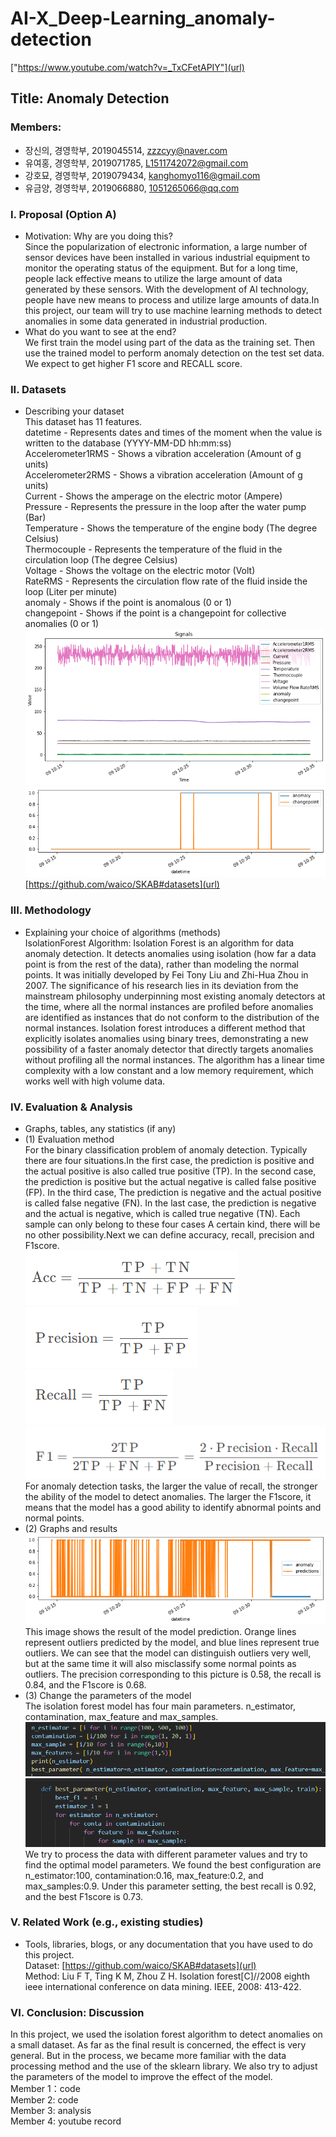 # AI-X_Deep-Learning_anomaly-detection  
["https://www.youtube.com/watch?v=_TxCFetAPIY"](url)
## Title: Anomaly Detection
### Members: 
- 장신의, 경영학부, 2019045514, zzzcyy@naver.com
- 유여홍, 경영학부, 2019071785, L1511742072@gmail.com
- 강호묘, 경영학부, 2019079434, kanghomyo116@gmail.com
- 유금양, 경영학부, 2019066880, 1051265066@qq.com
### I. Proposal (Option A) 
- Motivation: Why are you doing this?   
Since the popularization of electronic information, a large number of sensor devices have been installed in various industrial equipment to monitor the operating status of the equipment. But for a long time, people lack effective means to utilize the large amount of data generated by these sensors. With the development of AI technology, people have new means to process and utilize large amounts of data.In this project, our team will try to use machine learning methods to detect anomalies in some data generated in industrial production.
- What do you want to see at the end?  
We first train the model using part of the data as the training set. Then use the trained model to perform anomaly detection on the test set data. We expect to get higher F1 score and RECALL score.

### II. Datasets 
- Describing your dataset  
This dataset has 11 features.  
datetime - Represents dates and times of the moment when the value is written to the database (YYYY-MM-DD hh:mm:ss)  
Accelerometer1RMS - Shows a vibration acceleration (Amount of g units)  
Accelerometer2RMS - Shows a vibration acceleration (Amount of g units)  
Current - Shows the amperage on the electric motor (Ampere)  
Pressure - Represents the pressure in the loop after the water pump (Bar)  
Temperature - Shows the temperature of the engine body (The degree Celsius)  
Thermocouple - Represents the temperature of the fluid in the circulation loop (The degree Celsius)  
Voltage - Shows the voltage on the electric motor (Volt)  
RateRMS - Represents the circulation flow rate of the fluid inside the loop (Liter per minute)  
anomaly - Shows if the point is anomalous (0 or 1)  
changepoint - Shows if the point is a changepoint for collective anomalies (0 or 1)  
![image](https://github.com/zzzcyy/AI-X_Deep-Learning_anomaly-detection/blob/main/img/data.png)  
![image](https://github.com/zzzcyy/AI-X_Deep-Learning_anomaly-detection/blob/main/img/anomaly_display.png)
[https://github.com/waico/SKAB#datasets](url)
### III. Methodology
- Explaining your choice of algorithms (methods)  
IsolationForest Algorithm: Isolation Forest is an algorithm for data anomaly detection. It detects anomalies using isolation (how far a data point is from the rest of the data), rather than modeling the normal points. It was initially developed by Fei Tony Liu and Zhi-Hua Zhou in 2007. The significance of his research lies in its deviation from the mainstream philosophy underpinning most existing anomaly detectors at the time, where all the normal instances are profiled before anomalies are identified as instances that do not conform to the distribution of the normal instances. Isolation forest introduces a different method that explicitly isolates anomalies using binary trees, demonstrating a new possibility of a faster anomaly detector that directly targets anomalies without profiling all the normal instances. The algorithm has a linear time complexity with a low constant and a low memory requirement, which works well with high volume data.

### IV. Evaluation & Analysis
- Graphs, tables, any statistics (if any)
- (1) Evaluation method  
For the binary classification problem of anomaly detection. Typically there are four situations.In the first case, the prediction is positive and the actual positive is also called true positive (TP). In the second case, the prediction is positive but the actual negative is called false positive (FP). In the third case, The prediction is negative and the actual positive is called false negative (FN). In the last case, the prediction is negative and the actual is negative, which is called true negative (TN). Each sample can only belong to these four cases A certain kind, there will be no other possibility.Next we can define accuracy, recall, precision and F1score.  
![image](https://github.com/zzzcyy/AI-X_Deep-Learning_anomaly-detection/blob/main/img/accuracy.PNG)  
![image](https://github.com/zzzcyy/AI-X_Deep-Learning_anomaly-detection/blob/main/img/precision.PNG)  
![image](https://github.com/zzzcyy/AI-X_Deep-Learning_anomaly-detection/blob/main/img/recall.PNG)  
![image](https://github.com/zzzcyy/AI-X_Deep-Learning_anomaly-detection/blob/main/img/f1.PNG)  
For anomaly detection tasks, the larger the value of recall, the stronger the ability of the model to detect anomalies. The larger the F1score, it means that the model has a good ability to identify abnormal points and normal points.  
- (2) Graphs and results  
![image](https://github.com/zzzcyy/AI-X_Deep-Learning_anomaly-detection/blob/main/img/result.png)  
This image shows the result of the model prediction. Orange lines represent outliers predicted by the model, and blue lines represent true outliers. We can see that the model can distinguish outliers very well, but at the same time it will also misclassify some normal points as outliers. The precision corresponding to this picture is 0.58, the recall is 0.84, and the F1score is 0.68.  
- (3) Change the parameters of the model  
The isolation forest model has four main parameters. n_estimator, contamination, max_feature and max_samples.
![image](https://github.com/zzzcyy/AI-X_Deep-Learning_anomaly-detection/blob/main/img/parameters.PNG)  
![image](https://github.com/zzzcyy/AI-X_Deep-Learning_anomaly-detection/blob/main/img/search_model.PNG)  
We try to process the data with different parameter values and try to find the optimal model parameters. We found the best configuration are n_estimator:100, contamination:0.16, max_feature:0.2, and max_samples:0.9. Under this parameter setting, the best recall is 0.92, and the best F1score is 0.73.

### V. Related Work (e.g., existing studies)
- Tools, libraries, blogs, or any documentation that you have used to do this project.  
Dataset: [https://github.com/waico/SKAB#datasets](url)  
Method: Liu F T, Ting K M, Zhou Z H. Isolation forest[C]//2008 eighth ieee international conference on data mining. IEEE, 2008: 413-422.
### VI. Conclusion: Discussion  
In this project, we used the isolation forest algorithm to detect anomalies on a small dataset. As far as the final result is concerned, the effect is very general. But in the process, we became more familiar with the data processing method and the use of the sklearn library. We also try to adjust the parameters of the model to improve the effect of the model.  
Member 1：code    
Member 2: code  
Member 3: analysis  
Member 4: youtube record
